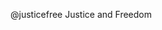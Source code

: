 @justicefree
Justice and Freedom
  

<!---
justicefree/justicefree is a ✨ special ✨ repository because its `README.md` (this file) appears on your GitHub profile.
You can click the Preview link to take a look at your changes.
--->
